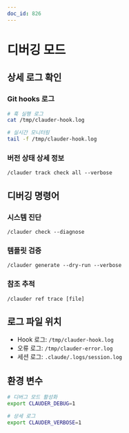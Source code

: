 ```yaml
---
doc_id: 826
---
```


# 디버깅 모드

## 상세 로그 확인

### Git hooks 로그
```bash
# 훅 실행 로그
cat /tmp/clauder-hook.log

# 실시간 모니터링
tail -f /tmp/clauder-hook.log
```

### 버전 상태 상세 정보
```
/clauder track check all --verbose
```

## 디버깅 명령어

### 시스템 진단
```
/clauder check --diagnose
```

### 템플릿 검증
```
/clauder generate --dry-run --verbose
```

### 참조 추적
```
/clauder ref trace [file]
```

## 로그 파일 위치

- Hook 로그: `/tmp/clauder-hook.log`
- 오류 로그: `/tmp/clauder-error.log`
- 세션 로그: `.claude/.logs/session.log`

## 환경 변수

```bash
# 디버그 모드 활성화
export CLAUDER_DEBUG=1

# 상세 로그
export CLAUDER_VERBOSE=1
```